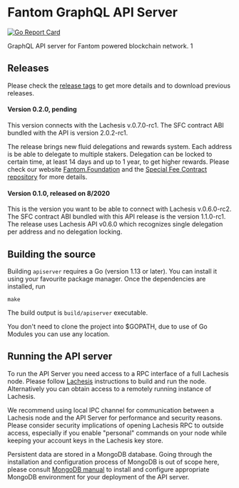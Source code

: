 # Fantom GraphQL API Server
[![Go Report Card](https://goreportcard.com/badge/github.com/Fantom-foundation/fantom-api-graphql)](https://goreportcard.com/report/github.com/Fantom-foundation/fantom-api-graphql)

GraphQL API server for Fantom powered blockchain network.
1
## Releases
Please check the [release tags](https://github.com/Fantom-foundation/fantom-api-graphql/tags) to get more details and to download previous releases.

#### Version 0.2.0, pending
This version connects with the Lachesis v.0.7.0-rc1. The SFC contract ABI bundled with the API is version 2.0.2-rc1.

The release brings new fluid delegations and rewards system. Each address is be able to delegate to multiple stakers. Delegation can be locked to certain time, at least 14 days and up to 1 year, to get higher rewards. Please check our website [Fantom.Foundation](https://fantom.foundation) and the [Special Fee Contract repository](https://github.com/Fantom-foundation/fantom-sfc) for more details.

#### Version 0.1.0, released on 8/2020
This is the version you want to be able to connect with Lachesis v.0.6.0-rc2. The SFC contract ABI bundled with this API release is the version 1.1.0-rc1. The release uses Lachesis API v0.6.0 which recognizes single delegation per address and no delegation locking.

## Building the source

Building `apiserver` requires a Go (version 1.13 or later). You can install
it using your favourite package manager. Once the dependencies are installed, run

```shell
make
```

The build output is ```build/apiserver``` executable.

You don't need to clone the project into $GOPATH, due to use of Go Modules you can
use any location.

## Running the API server

To run the API Server you need access to a RPC interface of a full Lachesis node. Please
follow [Lachesis](https://github.com/Fantom-foundation/go-lachesis) instructions to build
and run the node. Alternatively you can obtain access to a remotely running instance
of Lachesis.

We recommend using local IPC channel for communication between a Lachesis node and the
API Server for performance and security reasons. Please consider security implications
of opening Lachesis RPC to outside access, especially if you enable "personal" commands
on your node while keeping your account keys in the Lachesis key store.

Persistent data are stored in a MongoDB database. Going through the installation and
configuration process of MongoDB is out of scope here, please consult
[MongoDB manual](https://docs.mongodb.com/manual/) to install and configure appropriate
MongoDB environment for your deployment of the API server.
